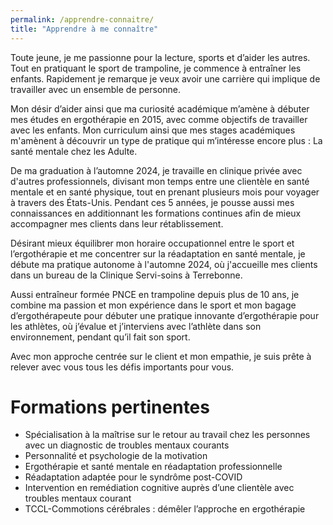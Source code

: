 ```yaml
---
permalink: /apprendre-connaitre/
title: "Apprendre à me connaître"
---
```


Toute jeune, je me passionne pour la lecture, sports et d’aider les autres. Tout en pratiquant le sport de trampoline, je commence à entraîner les enfants. Rapidement je remarque je veux avoir une carrière qui implique de travailler avec un ensemble de personne. 

Mon désir d’aider ainsi que ma curiosité académique m’amène à débuter mes études en ergothérapie en 2015, avec comme objectifs de travailler avec les enfants. Mon curriculum ainsi que mes stages académiques m'amènent à découvrir un type de pratique qui m’intéresse encore plus : La santé mentale chez les Adulte. 

De ma graduation à l’automne 2024, je travaille en clinique privée avec d'autres professionnels, divisant mon temps entre une clientèle en santé mentale et en santé physique, tout en prenant plusieurs mois pour voyager à travers des États-Unis. Pendant ces 5 années, je pousse aussi mes connaissances en additionnant les formations continues afin de mieux accompagner mes clients dans leur rétablissement. 

Désirant mieux équilibrer mon horaire occupationnel entre le sport et l’ergothérapie et me concentrer sur la réadaptation en santé mentale, je débute ma pratique autonome à l'automne 2024, où j'accueille mes clients dans un bureau de la Clinique Servi-soins à Terrebonne. 

Aussi entraîneur formée PNCE en trampoline depuis plus de 10 ans, je combine ma passion et mon expérience dans le sport et mon bagage d’ergothérapeute pour débuter une pratique innovante d’ergothérapie pour les athlètes, où j’évalue et j’interviens avec l’athlète dans son environnement, pendant qu’il fait son sport. 

Avec mon approche centrée sur le client et mon empathie, je suis prête à relever avec vous tous les défis importants pour vous. 

# Formations pertinentes 
- Spécialisation à la maîtrise sur le retour au travail chez les personnes avec un diagnostic de troubles mentaux courants
- Personnalité et psychologie de la motivation
- Ergothérapie et santé mentale en réadaptation professionnelle
- Réadaptation adaptée pour le syndrôme post-COVID
- Intervention en remédiation cognitive auprès d’une clientèle avec troubles mentaux courant 
- TCCL-Commotions cérébrales : démêler l’approche en ergothérapie 

